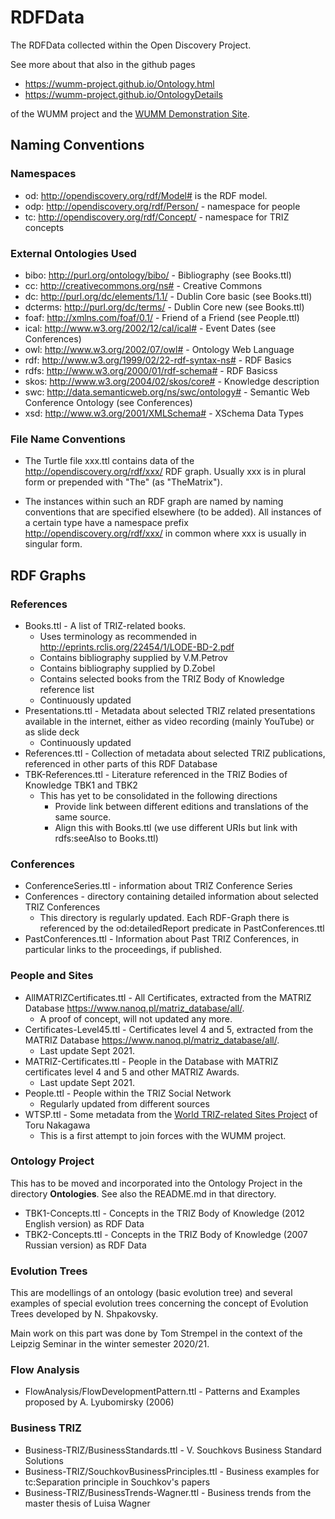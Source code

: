 # RDFData

The RDFData collected within the Open Discovery Project.

See more about that also in the github pages
* <https://wumm-project.github.io/Ontology.html>
* <https://wumm-project.github.io/OntologyDetails>

of the WUMM project and the
[WUMM Demonstration Site](http://wumm.uni-leipzig.de/index.php).

## Naming Conventions

### Namespaces

* od: <http://opendiscovery.org/rdf/Model#> is the RDF model.
* odp: <http://opendiscovery.org/rdf/Person/> - namespace for people
* tc: <http://opendiscovery.org/rdf/Concept/> - namespace for TRIZ concepts

### External Ontologies Used

* bibo: <http://purl.org/ontology/bibo/> - Bibliography (see Books.ttl)
* cc: <http://creativecommons.org/ns#> - Creative Commons
* dc: <http://purl.org/dc/elements/1.1/> - Dublin Core basic (see Books.ttl)
* dcterms: <http://purl.org/dc/terms/> - Dublin Core new (see Books.ttl)
* foaf: <http://xmlns.com/foaf/0.1/> - Friend of a Friend (see People.ttl)
* ical: <http://www.w3.org/2002/12/cal/ical#> - Event Dates (see Conferences)
* owl: <http://www.w3.org/2002/07/owl#> - Ontology Web Language
* rdf: <http://www.w3.org/1999/02/22-rdf-syntax-ns#> - RDF Basics
* rdfs: <http://www.w3.org/2000/01/rdf-schema#> - RDF Basicss
* skos: <http://www.w3.org/2004/02/skos/core#> - Knowledge description 
* swc: <http://data.semanticweb.org/ns/swc/ontology#> - Semantic Web Conference Ontology (see Conferences) 
* xsd: <http://www.w3.org/2001/XMLSchema#> - XSchema Data Types

### File Name Conventions

* The Turtle file xxx.ttl contains data of the
  <http://opendiscovery.org/rdf/xxx/> RDF graph. Usually xxx is in plural
  form or prepended with "The" (as "TheMatrix").

* The instances within such an RDF graph are named by naming conventions that
  are specified elsewhere (to be added). All instances of a certain type have
  a namespace prefix <http://opendiscovery.org/rdf/xxx/> in common where xxx
  is usually in singular form.

## RDF Graphs

### References

* Books.ttl - A list of TRIZ-related books.
  * Uses terminology as recommended in <http://eprints.rclis.org/22454/1/LODE-BD-2.pdf>
  * Contains bibliography supplied by V.M.Petrov
  * Contains bibliography supplied by D.Zobel
  * Contains selected books from the TRIZ Body of Knowledge reference list
  * Continuously updated
* Presentations.ttl - Metadata about selected TRIZ related presentations
  available in the internet, either as video recording (mainly YouTube) or as
  slide deck
  * Continuously updated
* References.ttl - Collection of metadata about selected TRIZ publications,
  referenced in other parts of this RDF Database
* TBK-References.ttl - Literature referenced in the TRIZ Bodies of Knowledge
  TBK1 and TBK2
  * This has yet to be consolidated in the following directions
    * Provide link between different editions and translations of the same source.
    * Align this with Books.ttl (we use different URIs but link with
      rdfs:seeAlso to Books.ttl)

### Conferences

* ConferenceSeries.ttl - information about TRIZ Conference Series
* Conferences - directory containing detailed information about selected TRIZ
  Conferences
  * This directory is regularly updated. Each RDF-Graph there is referenced by
    the od:detailedReport predicate in PastConferences.ttl  
* PastConferences.ttl - Information about Past TRIZ Conferences, in particular
  links to the proceedings, if published.

### People and Sites

* AllMATRIZCertificates.ttl - All Certificates, extracted from the MATRIZ
  Database <https://www.nanoq.pl/matriz_database/all/>.
  * A proof of concept, will not updated any more.
* Certificates-Level45.ttl - Certificates level 4 and 5, extracted from the
  MATRIZ Database <https://www.nanoq.pl/matriz_database/all/>.
  * Last update Sept 2021.
* MATRIZ-Certificates.ttl - People in the Database with MATRIZ certificates
  level 4 and 5 and other MATRIZ Awards.
  * Last update Sept 2021.
* People.ttl - People within the TRIZ Social Network
  * Regularly updated from different sources
* WTSP.ttl - Some metadata from the [World TRIZ-related Sites
  Project](https://www.osaka-gu.ac.jp/php/nakagawa/TRIZ/eTRIZ/eWTSP/eWTSP-A1-Policies.html)
  of Toru Nakagawa
  * This is a first attempt to join forces with the WUMM project. 

### Ontology Project

This has to be moved and incorporated into the Ontology Project in the
directory __Ontologies__.  See also the README.md in that directory.

* TBK1-Concepts.ttl - Concepts in the TRIZ Body of Knowledge (2012 English
  version) as RDF Data
* TBK2-Concepts.ttl - Concepts in the TRIZ Body of Knowledge (2007 Russian
  version) as RDF Data

### Evolution Trees

This are modellings of an ontology (basic evolution tree) and several examples
of special evolution trees concerning the concept of Evolution Trees developed
by N. Shpakovsky.

Main work on this part was done by Tom Strempel in the context of the Leipzig
Seminar in the winter semester 2020/21.

### Flow Analysis

* FlowAnalysis/FlowDevelopmentPattern.ttl - Patterns and Examples proposed by
  A. Lyubomirsky (2006)

### Business TRIZ 

* Business-TRIZ/BusinessStandards.ttl - V. Souchkovs Business Standard
  Solutions
* Business-TRIZ/SouchkovBusinessPrinciples.ttl - Business examples for
  tc:Separation principle in Souchkov's papers
* Business-TRIZ/BusinessTrends-Wagner.ttl - Business trends from the master
  thesis of Luisa Wagner